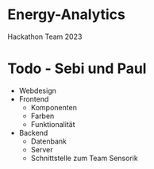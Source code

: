 # Energy-Analytics
Hackathon Team 2023

# Todo - Sebi und Paul
- Webdesign
- Frontend
    - Komponenten
    - Farben
    - Funktionalität
- Backend
    - Datenbank
    - Server
    - Schnittstelle zum Team Sensorik
